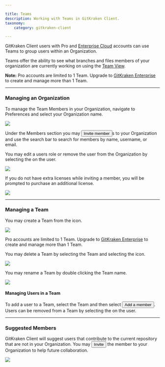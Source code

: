 ```yaml
---

title: Teams
description: Working with Teams in GitKraken Client.
taxonomy:
    category: gitkraken-client

---
```


GitKraken Client users with Pro and <a href="https://www.gitkraken.com/gitkraken-enterprise">Enterprise Cloud</a> accounts can use Teams to group users within an Organization.

Teams offer the ability to see what branches and files members of your organization are currently working on using the <a href="/working-with-repositories/team-view/">Team View</a>. 

<div class='callout callout--basic'>
    <p><strong>Note:</strong> Pro accounts are limited to 1 Team. Upgrade to <a href="https://app.gitkraken.com/subscription">GitKraken Enterprise</a> to create and manage more than 1 Team.
</div>

***

### Managing an Organization

To manage the Team Members in your Organization, navigate to Preferences <i class="fas fa-cog"></i> and select your Organization name.

<img src="/img/documentation/getting-started/teams/organization.png" srcset="/img/documentation/getting-started/teams/organization@2x.png" class="img-bordered img-responsive center">

Under the Members section you may <button class="button button--success button--ui button--nolink">Invite member</button>s to your Organization and use the search bar to search for members by name, username, or email.

You may edit a users role or remove the user from the Organization by selecting the <i class="fas fa-ellipsis-h"></i> on the user.

<img src="/img/documentation/getting-started/teams/edit-users.png" srcset="/img/documentation/getting-started/teams/edit-users@2x.png" class="img-bordered img-responsive center">

If you do not have extra licenses while inviting a member, you will be prompted to purchase an additional license.

<img src="/img/documentation/getting-started/teams/add-user.png" srcset="/img/documentation/getting-started/teams/add-user@2x.png" class="img-bordered img-responsive center">

***

### Managing a Team

You may create a Team from the <i class="fas fa-plus-square" style="color:green"></i> icon.

<img src="/img/documentation/getting-started/teams/add-team.png" srcset="/img/documentation/getting-started/teams/add-team@2x.png" class="img-bordered img-responsive center">

<div class="callout callout--basic">
    <p>Pro accounts are limited to 1 Team. Upgrade to <a href="https://app.gitkraken.com/subscription">GitKraken Enterprise</a> to create and manage more than 1 Team.</p>
</div>

You may delete a Team by selecting the Team and selecting the <i class="fas fa-ellipsis-h"></i> icon.

<img src="/img/documentation/getting-started/teams/delete-team.png" srcset="/img/documentation/getting-started/teams/delete-team@2x.png" class="img-bordered img-responsive center">


You may rename a Team by double clicking the Team name.

<img src="/img/documentation/getting-started/teams/rename-team.png" srcset="/img/documentation/getting-started/teams/rename-team@2x.png" class="img-bordered img-responsive center">


#### Managing Users in a Team

To add a user to a Team, select the Team and then select <button class="button button--success button--ui button--nolink">Add a member</button>. Users can be removed from a Team by selecting the <i class="fas fa-ellipsis-h"></i> on the user.

***

### Suggested Members

GitKraken Client will suggest users that contribute to the current repository that are not in your Organization. You may <button class="button button--success button--ui button--nolink">Invite</button> the member to your Organization to help future collaboration.

<img src="/img/documentation/getting-started/teams/suggested-members.png" srcset="/img/documentation/getting-started/teams/suggested-members@2x.png" class="img-bordered img-responsive center">